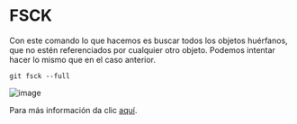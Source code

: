 # FSCK

Con este comando lo que hacemos es buscar todos los objetos huérfanos, que no estén referenciados por cualquier otro objeto. Podemos intentar hacer lo mismo que en el caso anterior.

```
git fsck --full
```
![image](https://i.stack.imgur.com/5xwGh.png)

Para más información da clic [aquí](https://jesuslc.com/2014/04/08/algunos-comandos-utiles-para-git/).